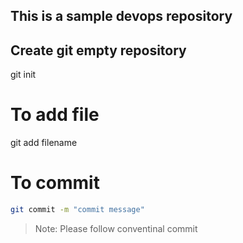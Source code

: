 ## This is a sample devops repository
## Create git empty repository
git init 
# To add file
git add filename

# To commit
```bash
git commit -m "commit message"
```
> Note: Please follow conventinal commit 
